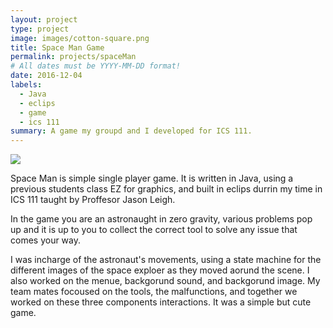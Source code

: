 ```yaml
---
layout: project
type: project
image: images/cotton-square.png
title: Space Man Game
permalink: projects/spaceMan
# All dates must be YYYY-MM-DD format!
date: 2016-12-04
labels:
  - Java 
  - eclips
  - game
  - ics 111
summary: A game my groupd and I developed for ICS 111.
---
```


<img class="ui image" src="{{ site.baseurl }}/images/cotton-header.png">

Space Man is simple single player game. It is written in Java, using a previous students class EZ for graphics, and built in eclips durrin my time in ICS 111 taught by Proffesor Jason Leigh. 

In the game you are an astronaught in zero gravity, various problems pop up and it is up to you to collect the correct tool to solve any issue that comes your way. 

I was incharge of the astronaut's movements, using a state machine for the different images of the space exploer as they moved aorund the scene. I also worked on the menue, backgorund sound, and backgorund image. My team mates focoused on the tools, the malfunctions, and together we worked on these three components interactions. It was a simple but cute game. 

